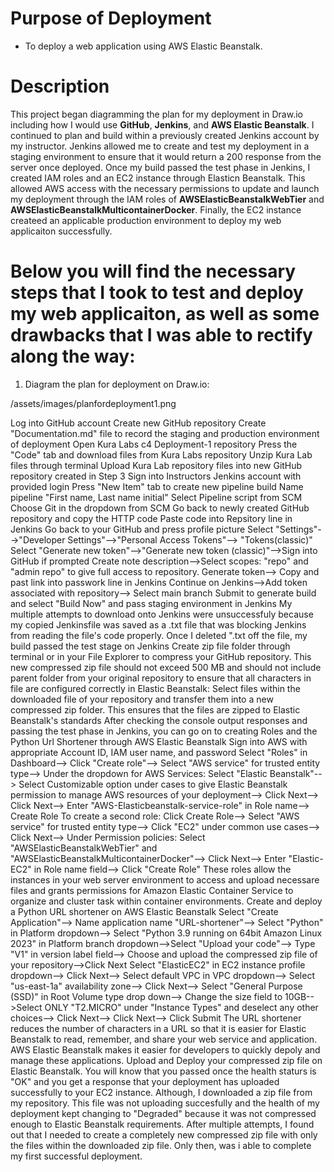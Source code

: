 # Purpose of Deployment

* To deploy a web application using AWS Elastic Beanstalk.

# Description

This project began diagramming the plan for my deployment in Draw.io including how I would use **GitHub**, **Jenkins**, and **AWS Elastic Beanstalk**. I continued to plan and build within a previously created Jenkins account by my instructor. Jenkins allowed me to create and test my deployment in a staging environment to ensure that it would return a 200 response from the server once deployed. Once my build passed the test phase in Jenkins, I created IAM roles and an EC2 instance through Elasticn Beanstalk. This allowed AWS access with the necessary permissions to update and launch my deployment through the IAM roles of **AWSElasticBeanstalkWebTier** and  **AWSElasticBeanstalkMulticontainerDocker**. Finally, the EC2 instance createed an applicable production environment to deploy my web applicaiton successfully. 

# Below you will find the necessary steps that I took to test and deploy my web applicaiton, as well as some drawbacks that I was able to rectify along the way: 

1. Diagram the plan for deployment on Draw.io:

/assets/images/planfordeployment1.png



Log into GitHub account
Create new GitHub repository
Create "Documentation.md" file to record the staging and production environment of deployment
Open Kura Labs c4 Deployment-1 repository
Press the "Code" tab and download files from Kura Labs repository
Unzip Kura Lab files through terminal 
Upload Kura Lab repository files into new GitHub repository created in Step 3
Sign into Instructors Jenkins account with provided login
Press "New Item" tab to create new pipeline build
Name pipeline "First name, Last name initial"
Select Pipeline script from SCM
Choose Git in the dropdown from SCM
Go back to newly created GitHub repository and copy the HTTP code
Paste code into Repsitory line in Jenkins
Go back to your GitHub and press profile picture
Select "Settings"-->"Developer Settings"-->"Personal Access Tokens"--> "Tokens(classic)"
Select "Generate new token"-->"Generate new token (classic)"-->Sign into GitHub if prompted
Create note description-->Select scopes: "repo" and "admin repo" to give full access to repository.
Generate token--> Copy and past link into passwork line in Jenkins
Continue on Jenkins-->Add token associated with repository--> Select main branch
Submit to generate build and select "Build Now" and pass staging environment in Jenkins
My multiple attempts to download onto Jenkins were unsuccessfuly because my copied Jenkinsfile was saved as a .txt file that was blocking Jenkins from reading the file's code properly. Once I deleted ".txt off the file, my build passed the test stage on Jenkins
Create zip file folder through terminal or in your File Explorer to compress your GitHub repository. This new compressed zip file should not exceed 500 MB and should not include parent folder from your original repository to ensure that all characters in file are configured correctly in Elastic Beanstalk:
Select files within the downloaded file of your repository and transfer them into a new compressed zip folder. This ensures that the files are zipped to Elastic Beanstalk's standards 
After checking the console output responses and passing the test phase in Jenkins, you can go on to creating Roles and the Python Url Shortener through AWS Elastic Beanstalk
Sign into AWS with appropriate Account ID, IAM user name, and password 
Select "Roles" in Dashboard--> Click "Create role"--> Select "AWS service" for trusted entity type--> Under the dropdown for AWS Services: Select "Elastic Beanstalk"--> Select Customizable option under cases to give Elastic Beanstalk permission to manage AWS resources of your deployment--> Click Next--> Click Next--> Enter "AWS-Elasticbeanstalk-service-role" in Role name--> Create Role
To create a second role: Click Create Role--> Select "AWS service" for trusted entity type--> Click "EC2" under common use cases--> Click Next--> Under Permission policies: Select "AWSElasticBeanstalkWebTier" and "AWSElasticBeanstalkMulticontainerDocker"--> Click Next--> Enter "Elastic-EC2" in Role name field--> Click "Create Role"
These roles allow the instances in your web server environment to access and upload necessare files and grants permissions for Amazon Elastic Container Service to organize and cluster task within container environments.
Create and deploy a Python URL shortener on AWS Elastic Beanstalk 
Select "Create Application"--> Name application name "URL-shortener"--> Select "Python" in Platform dropdown--> Select "Python 3.9 running on 64bit Amazon Linux 2023" in Platform branch dropdown-->Select "Upload your code"--> Type "V1" in version label field--> Choose and upload the compressed zip file of your repository-->Click Next
Select "ElasticEC2" in EC2 instance profile dropdown--> Click Next--> Select default VPC in VPC dropdown--> Select "us-east-1a" availability zone--> Click Next--> Select "General Purpose (SSD)" in Root Volume type drop down--> Change the size field to 10GB-->Select ONLY "T2.MICRO" under "Instance Types" and deselect any other choices--> Click Next--> Click Next--> Click Submit
The URL shortener reduces the number of characters in a URL so that it is easier for Elastic Beanstalk to read, remember, and share your web service and application. AWS Elastic Beanstalk makes it easier for developers to quickly depoly and manage these applications.
Upload and Deploy your compressed zip file on Elastic Beanstalk. You will know that you passed once the health staturs is "OK" and you get a response that your deployment has uploaded successfully to your EC2 instance.
Although, I downloaded a zip file from my repository. This file was not uploading succesfully and the health of my deployment kept changing to "Degraded" because it was not compressed enough to Elastic Beanstalk requirements. After multiple attempts, I found out that I needed to create a completely new compressed zip file with only the files within the downloaded zip file. Only then, was i able to complete my first successful deployment. 
